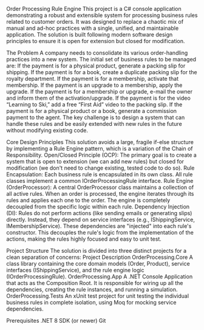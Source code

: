 Order Processing Rule Engine
This project is a C# console application demonstrating a robust and extensible system for processing business rules related to customer orders. It was designed to replace a chaotic mix of manual and ad-hoc practices with a single, unified, and maintainable application.
The solution is built following modern software design principles to ensure it is open for extension but closed for modification.


The Problem
A company needs to consolidate its various order-handling practices into a new system. The initial set of business rules to be managed are:
If the payment is for a physical product, generate a packing slip for shipping.
If the payment is for a book, create a duplicate packing slip for the royalty department.
If the payment is for a membership, activate that membership.
If the payment is an upgrade to a membership, apply the upgrade.
If the payment is for a membership or upgrade, e-mail the owner and inform them of the activation/upgrade.
If the payment is for the video “Learning to Ski,” add a free “First Aid” video to the packing slip.
If the payment is for a physical product or a book, generate a commission payment to the agent.
The key challenge is to design a system that can handle these rules and be easily extended with new rules in the future without modifying existing code.


Core Design Principles
This solution avoids a large, fragile if-else structure by implementing a Rule Engine pattern, which is a variation of the Chain of Responsibility.
Open/Closed Principle (OCP): The primary goal is to create a system that is open to extension (we can add new rules) but closed for modification (we don't need to change existing, tested code to do so).
Rule Encapsulation: Each business rule is encapsulated in its own class. All rule classes implement a common IOrderProcessingRule interface.
Rule Engine (OrderProcessor): A central OrderProcessor class maintains a collection of all active rules. When an order is processed, the engine iterates through its rules and applies each one to the order. The engine is completely decoupled from the specific logic within each rule.
Dependency Injection (DI): Rules do not perform actions (like sending emails or generating slips) directly. Instead, they depend on service interfaces (e.g., IShippingService, IMembershipService). These dependencies are "injected" into each rule's constructor. This decouples the rule's logic from the implementation of the actions, making the rules highly focused and easy to unit test.


Project Structure
The solution is divided into three distinct projects for a clean separation of concerns:
Project	Description
OrderProcessing.Core	A class library containing the core domain models (Order, Product), service interfaces (IShippingService), and the rule engine logic (IOrderProcessingRule).
OrderProcessing.App	A .NET Console Application that acts as the Composition Root. It is responsible for wiring up all the dependencies, creating the rule instances, and running a simulation.
OrderProcessing.Tests	An xUnit test project for unit testing the individual business rules in complete isolation, using Moq for mocking service dependencies.


Prerequisites
.NET 8 SDK (or newer)
Git

